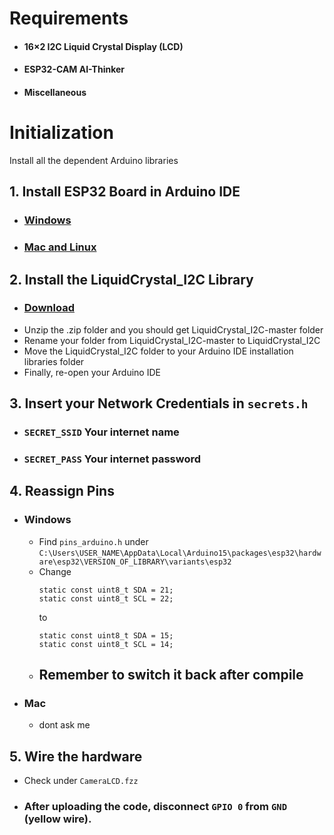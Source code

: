 # Requirements
* #### 16×2 I2C Liquid Crystal Display (LCD)
* #### ESP32-CAM AI-Thinker
* #### Miscellaneous
# Initialization
Install all the dependent Arduino libraries
## 1. Install ESP32 Board in Arduino IDE
* ### [Windows](https://randomnerdtutorials.com/installing-the-esp32-board-in-arduino-ide-windows-instructions/)
* ### [Mac and Linux](https://randomnerdtutorials.com/installing-the-esp32-board-in-arduino-ide-mac-and-linux-instructions/)
## 2. Install the LiquidCrystal_I2C Library
* ### [Download](https://github.com/marcoschwartz/LiquidCrystal_I2C/archive/master.zip)
* Unzip the .zip folder and you should get LiquidCrystal_I2C-master folder
* Rename your folder from LiquidCrystal_I2C-master to LiquidCrystal_I2C
* Move the LiquidCrystal_I2C folder to your Arduino IDE installation libraries folder
* Finally, re-open your Arduino IDE
## 3. Insert your Network Credentials in `secrets.h`
* ### `SECRET_SSID` Your internet name
* ### `SECRET_PASS` Your internet password
## 4. Reassign Pins
  * ### Windows
    * Find `pins_arduino.h`  under ``C:\Users\USER_NAME\AppData\Local\Arduino15\packages\esp32\hardware\esp32\VERSION_OF_LIBRARY\variants\esp32``
    * Change
       ```
       static const uint8_t SDA = 21;
       static const uint8_t SCL = 22;
       ```
      to
       ```
       static const uint8_t SDA = 15;
       static const uint8_t SCL = 14;
       ```
    * ## Remember to switch it back after compile

*
   ### Mac
  *  dont ask me
## 5. Wire the hardware
* Check under `CameraLCD.fzz`
* ### After uploading the code, disconnect `GPIO 0` from `GND` (yellow wire).
